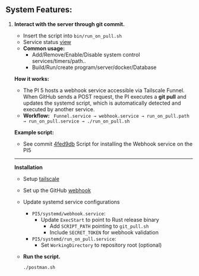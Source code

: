 ## System Features:

1.  **Interact with the server through git commit.**
    * Insert the script into `bin/run_on_pull.sh`
    * Service status [view](https://raspberrypi.ibex-mooneye.ts.net/)
    * **Common usage:**
        * Add/Remove/Enable/Disable system control services/timers/path..
        * Build/Run/create program/server/docker/Database

    **How it works:**
    * The PI 5 hosts a webhook service accessible via Tailscale Funnel. When GitHub sends a POST request, the PI executes a **git pull** and updates the systemd script, which is automatically detected and executed by another service.
    * **Workflow:**
        ` Funnel.service → webhook.service → run_on_pull.path → run_on_pull.service → ./run_on_pull.sh`

    **Example script:**
    * See commit [4fed9db](https://github.com/Blackh-t/PI5/commit/4fed9db3f7ef5e82e1da7d6b4bd8c13f57c3b576) Script for installing the Webhook service on the PI5
      
    ------------------
    **Installation**
    * Setup [tailscale](https://tailscale.com/download)
    * Set up the GitHub [webhook](https://docs.github.com/webhooks/)
    * Update systemd service configurations
      * `PI5/systemd/webhook.service`:
        * Update `ExecStart` to point to Rust release binary
          * Add `SCRIPT_PATH` pointing to `git_pull.sh`
          * Include `SECRET_TOKEN` for webhook validation
      * `PI5/systemd/run_on_pull.service`:
          * Set `WorkingDirectory` to repository root (optional)
   
    * **Run the script.**
        ```bash
        ./postman.sh
        ```

    
